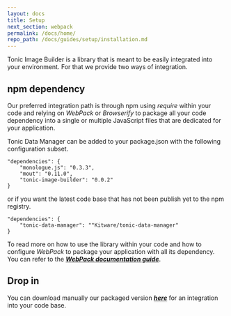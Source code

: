 ```yaml
---
layout: docs
title: Setup
next_section: webpack
permalink: /docs/home/
repo_path: /docs/guides/setup/installation.md
---
```


Tonic Image Builder is a library that is meant to be easily integrated into
your environment. For that we provide two ways of integration.

## npm dependency

Our preferred integration path is through npm using _require_ within your
code and relying on _WebPack_ or _Browserify_ to package all your code
dependency into a single or multiple JavaScript files that are dedicated
for your application.

Tonic Data Manager can be added to your package.json with the following
configuration subset.

```
"dependencies": {
    "monologue.js": "0.3.3",
    "mout": "0.11.0",
    "tonic-image-builder": "0.0.2"
}
```

or if you want the latest code base that has not been publish yet to the npm
registry.

```
"dependencies": {
    "tonic-data-manager": ""Kitware/tonic-data-manager"
}
```

To read more on how to use the library within your code and how to
configure _WebPack_ to package your application with all its
dependency. You can refer to the
**_[WebPack documentation guide](/docs/webpack)_**.

## Drop in

You can download manually our packaged version **_[here][JS-File]_** for an
integration into your code base.

[JS-File]: https://raw.githubusercontent.com/Kitware/tonic-query-data-model/master/dist/TonicImageBuilder.js
